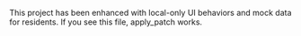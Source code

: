 This project has been enhanced with local-only UI behaviors and mock data for residents. If you see this file, apply_patch works.
